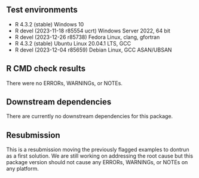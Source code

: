 ## Test environments
* R 4.3.2 (stable) Windows 10
* R devel (2023-11-18 r85554 ucrt) Windows Server 2022, 64 bit
* R devel (2023-12-26 r85738) Fedora Linux, clang, gfortran
* R 4.3.2 (stable) Ubuntu Linux 20.04.1 LTS, GCC
* R devel (2023-12-04 r85659) Debian Linux, GCC ASAN/UBSAN

## R CMD check results
There were no ERRORs, WARNINGs, or NOTEs.

## Downstream dependencies
There are currently no downstream dependencies for this package.

## Resubmission
This is a resubmission moving the previously flagged examples to dontrun as a first solution. We are still working on addressing the root cause but this package version should not cause any ERRORs, WARNINGs, or NOTEs on any platform.